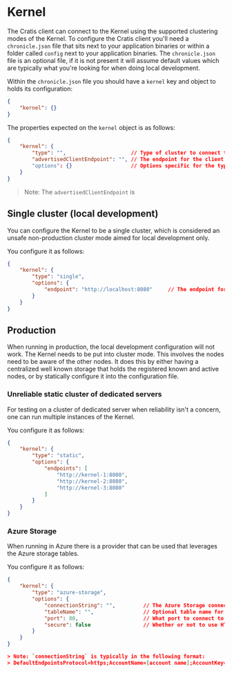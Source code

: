 # Kernel

The Cratis client can connect to the Kernel using the supported clustering modes of the Kernel.
To configure the Cratis client you'll need a `chronicle.json` file that sits next to your application
binaries or within a folder called `config` next to your application binaries.
The `chronicle.json` file is an optional file, if it is not present it will assume default values
which are typically what you're looking for when doing local development.

Within the `chronicle.json` file you should have a `kernel` key and object to holds its configuration:

```json
{
    "kernel": {}
}
```

The properties expected on the `kernel` object is as follows:

```json
{
    "kernel": {
        "type": "",                     // Type of cluster to connect to (single, static, azure-storage)
        "advertisedClientEndpoint": "", // The endpoint for the client for the Kernel to call back to in URI format (<scheme>://<host>:<port> e.g. http://localhost:5000)
        "options": {}                   // Options specific for the type of cluster configuration configured
    }
}
```

> Note: The `advertisedClientEndpoint` is

## Single cluster (local development)

You can configure the Kernel to be a single cluster, which is considered an unsafe non-production cluster mode aimed
for local development only.

You configure it as follows:

```json
{
    "kernel": {
        "type": "single",
        "options": {
            "endpoint": "http://localhost:8080"     // The endpoint for the Cratis kernel, will default to http://localhost:8080
        }
    }
}
```

## Production

When running in production, the local development configuration will not work. The Kernel needs to be put
into cluster mode. This involves the nodes need to be aware of the other nodes. It does this by either
having a centralized well known storage that holds the registered known and active nodes, or by statically
configure it into the configuration file.

### Unreliable static cluster of dedicated servers

For testing on a cluster of dedicated server when reliability isn't a concern, one can run multiple instances
of the Kernel.

You configure it as follows:

```json
{
    "kernel": {
        "type": "static",
        "options": {
            "endpoints": [
                "http://kernel-1:8080",
                "http://kernel-2:8080",
                "http://kernel-3:8080"
            ]
        }
    }
}
```

### Azure Storage

When running in Azure there is a provider that can be used that leverages the Azure storage tables.

You configure it as follows:

```json
{
    "kernel": {
        "type": "azure-storage",
        "options": {
            "connectionString": "",         // The Azure Storage connection string found in the Azure portal
            "tableName": "",                // Optional table name for Orleans instances - defaults to 'OrleansSiloInstances'
            "port": 80,                     // What port to connect to, default 80
            "secure": false                 // Whether or not to use HTTPS to connect to the Kernel, default false
        }
    }
}

> Note: `connectionString` is typically in the following format:
> DefaultEndpointsProtocol=https;AccountName=[account name];AccountKey=[account key];EndpointSuffix=core.windows.net

